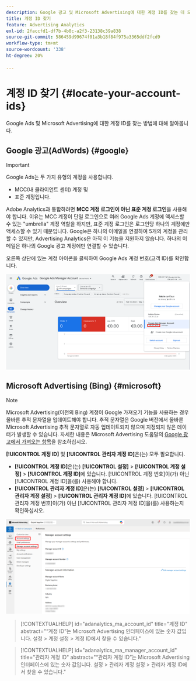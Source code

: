 ```yaml
---
description: Google 광고 및 Microsoft Advertising에 대한 계정 ID를 찾는 데 도움이 되는 지침입니다.
title: 계정 ID 찾기
feature: Advertising Analytics
exl-id: 2faccfd1-df7b-4b0c-a2f3-23138c39a838
source-git-commit: 586459d99674f01a3b18f84f975a3365ddf2fcd9
workflow-type: tm+mt
source-wordcount: '338'
ht-degree: 20%

---
```


# 계정 ID 찾기 {#locate-your-account-ids}

Google Ads 및 Microsoft Advertising에 대한 계정 ID를 찾는 방법에 대해 알아봅니다.

## Google 광고(AdWords) {#google}

>[!IMPORTANT]
>
>Google Ads는 두 가지 유형의 계정을 사용합니다.
>
>- MCC(내 클라이언트 센터) 계정 및
>- 표준 계정입니다.
>
>Adobe Analytics과 통합하려면 **MCC 계정 로그인이 아닌 표준 계정 로그인**&#x200B;을 사용해야 합니다. 이유는 MCC 계정이 단일 로그인으로 여러 Google Ads 계정에 액세스할 수 있는 &quot;umbrella&quot; 계정 역할을 하지만, 표준 계정 로그인은 로그인당 하나의 계정에만 액세스할 수 있기 때문입니다. Google은 하나의 이메일을 연결하여 5개의 계정을 관리할 수 있지만, Advertising Analytics은 아직 이 기능을 지원하지 않습니다. 하나의 이메일은 하나의 Google 광고 계정에만 연결할 수 있습니다.

오른쪽 상단에 있는 계정 아이콘을 클릭하여 Google Ads 계정 번호(고객 ID)를 확인합니다.

![Google 광고 관리자 계정](assets/google-account.png)

## Microsoft Advertising (Bing) {#microsoft}

>[!NOTE]
>
>Microsoft Advertising(이전의 Bing) 계정이 Google 가져오기 기능을 사용하는 경우 올바른 추적 문자열을 업데이트해야 합니다. 추적 문자열은 Google 버전에서 올바른 Microsoft Advertising 추적 문자열로 자동 업데이트되지 않으며 지정되지 않은 데이터가 발생할 수 있습니다. 자세한 내용은 Microsoft Advertising 도움말의 [Google 광고에서 가져오는 항목](https://help.ads.microsoft.com/apex/index/3/en/50851/)을 참조하십시오.

**[!UICONTROL 계정 ID]** 및 **[!UICONTROL 관리자 계정 ID]**&#x200B;은(는) 모두 필요합니다.

- **[!UICONTROL 계정 ID]**&#x200B;은(는) **[!UICONTROL 설정]** > **[!UICONTROL 계정 설정]** > **[!UICONTROL 계정 ID]**&#x200B;에 있습니다. [!UICONTROL 계정 번호]이(가) 아닌 [!UICONTROL 계정 ID]을(를) 사용해야 합니다.
- **[!UICONTROL 관리자 계정 ID]**&#x200B;은(는) **[!UICONTROL 설정]** > **[!UICONTROL 관리자 계정 설정]** > **[!UICONTROL 관리자 계정 ID]**&#x200B;에 있습니다. [!UICONTROL 관리자 계정 번호]이(가) 아닌 [!UICONTROL 관리자 계정 ID]을(를) 사용하는지 확인하십시오.

![Microsoft Advertising 탐색](assets/bing-id.png)

>[!CONTEXTUALHELP]
>id="adanalytics_ma_account_id"
>title="계정 ID"
>abstract="“계정 ID”는 Microsoft Advertising 인터페이스에 있는 숫자 값입니다. 설정 > 계정 설정 > 계정 ID에서 찾을 수 있습니다."

>[!CONTEXTUALHELP]
>id="adanalytics_ma_manager_account_id"
>title="관리자 계정 ID"
>abstract="“관리자 계정 ID”는 Microsoft Advertising 인터페이스에 있는 숫자 값입니다. 설정 > 관리자 계정 설정 > 관리자 계정 ID에서 찾을 수 있습니다."
